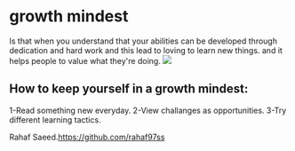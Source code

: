 
# growth mindest

Is that when you understand that your abilities can be developed through dedication and hard work and this lead to loving to learn new things. 
and it helps people to value what they're doing.
![](https://image.shutterstock.com/image-illustration/big-head-human-think-growth-260nw-1666451368.jpg)



## How to keep yourself in a growth mindest:

1-Read something new everyday.
2-View challanges as opportunities.
3-Try different learning tactics.

Rahaf Saeed.https://github.com/rahaf97ss










